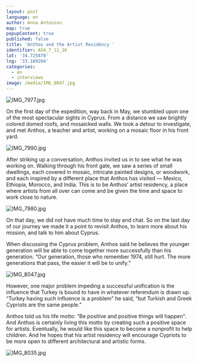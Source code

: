 ```yaml
---
layout: post
language: en
author: Anna Antoniou
map: true
popupContent: true
published: false
title: 'Anthos and the Artist Residency '
identifier: ASA_7_11_16
lat: '34.725870'
lng: '33.189204'
categories:
  - en
  - interviews
image: /media/IMG_8047.jpg
---
```


![IMG_7977.jpg]({{site.baseurl}}/media/IMG_7977.jpg)

On the first day of the expedition, way back in May, we stumbled upon one of the most spectacular sights in Cyprus. From a distance we saw brightly colored domed roofs, and mosaicked walls. We took a detour to investigate, and met Anthos, a teacher and artist, working on a mosaic floor in his front yard. 

![IMG_7990.jpg]({{site.baseurl}}/media/IMG_7990.jpg)

After striking up a conversation, Anthos invited us in to see what he was working on. Walking through his front gate, we saw a series of small dwellings, each covered in mosaic, intricate painted designs, or woodwork, and each inspired by a different place that Anthos has visited — Mexico, Ethiopia, Morocco, and India. This is to be Anthos’ artist residency, a place where artists from all over can come and be given the time and space to work close to nature. 

![IMG_7980.jpg]({{site.baseurl}}/media/IMG_7980.jpg)

On that day, we did not have much time to stay and chat. So on the last day of our journey we made it a point to revisit Anthos, to learn more about his mission, and talk to him about Cyprus.


When discussing the Cyprus problem, Anthos said he believes the younger generation will be able to come together more successfully than his generation. “Our generation, those who remember 1974, still hurt. The more generations that pass, the easier it will be to unify.”

![IMG_8047.jpg]({{site.baseurl}}/media/IMG_8047.jpg)

However, one major problem impeding a successful unification is the influence that Turkey is bound to have in whatever referendum is drawn up. “Turkey having such influence is a problem” he said, “but Turkish and Greek Cypriots are the same people.”

Anthos told us his life motto: “Be positive and positive things will happen". And Anthos is certainly living this motto by creating such a positive space for artists. Eventually, he would like this space to become a nonprofit to help children.  And he hopes that his artist residency will encourage Cypriots to be more open to different architectural and artistic forms. 

![IMG_8035.jpg]({{site.baseurl}}/media/IMG_8035.jpg)
